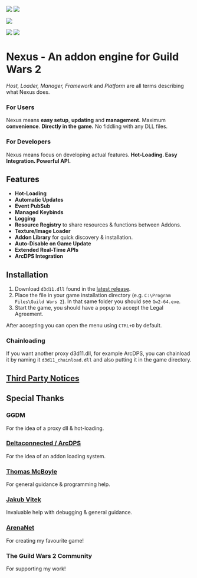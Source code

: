 [![](https://discordapp.com/api/guilds/410828272679518241/widget.png?style=banner2)](https://discord.gg/Mvk7W7gjE4)
[![](https://raidcore.gg/Resources/Images/Patreon.png)](https://www.patreon.com/bePatron?u=46163080)

![](https://img.shields.io/github/v/release/RaidcoreGG/Nexus?style=for-the-badge&labelColor=%23131519&color=%230F79AA)

![](https://img.shields.io/github/downloads/RaidcoreGG/Nexus/total?style=for-the-badge&labelColor=%23131519&color=%230F79AA&label=Direct%20Downloads)
![](https://img.shields.io/github/downloads/RaidcoreGG/NexusInstaller/total?style=for-the-badge&labelColor=%23131519&color=%230F79AA&label=Installer%20Downloads)

# Nexus - An addon engine for Guild Wars 2

*Host, Loader, Manager, Framework* and *Platform* are all terms describing what Nexus does.

### For Users
Nexus means **easy setup**, **updating** and **management**. Maximum **convenience**. **Directly in the game.** No fiddling with any DLL files.

### For Developers
Nexus means focus on developing actual features. **Hot-Loading. Easy Integration. Powerful API.**

## Features
- **Hot-Loading**
- **Automatic Updates**
- **Event PubSub**
- **Managed Keybinds**
- **Logging**
- **Resource Registry** to share resources & functions between Addons.
- **Texture/Image Loader**
- **Addon Library** for quick discovery & installation.
- **Auto-Disable on Game Update**
- **Extended Real-Time APIs**
- **ArcDPS Integration**

## Installation
1. Download `d3d11.dll` found in the [latest release](https://github.com/RaidcoreGG/Nexus/releases).
2. Place the file in your game installation directory (e.g. `C:\Program Files\Guild Wars 2`). In that same folder you should see `Gw2-64.exe`.
3. Start the game, you should have a popup to accept the Legal Agreement.

After accepting you can open the menu using `CTRL+O` by default.

### Chainloading
If you want another proxy d3d11.dll, for example ArcDPS, you can chainload it by naming it `d3d11_chainload.dll` and also putting it in the game directory.

## [Third Party Notices](https://github.com/RaidcoreGG/Nexus/blob/main/THIRDPARTYSOFTWAREREADME.TXT)

## Special Thanks
### GGDM
For the idea of a proxy dll & hot-loading.

### [Deltaconnected / ArcDPS](https://www.deltaconnected.com/arcdps/)
For the idea of an addon loading system.

### [Thomas McBoyle](https://github.com/TMcBoyle)
For general guidance & programming help.

### [Jakub Vitek](https://github.com/Sognus)
Invaluable help with debugging & general guidance.

### [ArenaNet](https://arena.net/)
For creating my favourite game!

### The Guild Wars 2 Community
For supporting my work!
